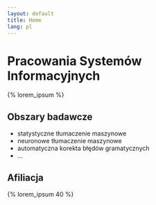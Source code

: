 ```yaml
---
layout: default
title: Home
lang: pl
---
```


Pracowania Systemów Informacyjnych
==================================

{% lorem_ipsum %}

Obszary badawcze
----------------

* statystyczne tłumaczenie maszynowe
* neuronowe tłumaczenie maszynowe
* automatyczna korekta błędów gramatycznych
* ...

Afiliacja
---------

{% lorem_ipsum 40 %}
